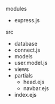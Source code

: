 modules

- express.js

src

- database
- connect.js
- models
- user.model.js
- views
- partials
  - head.ejs
  - navbar.ejs
- index.ejs
